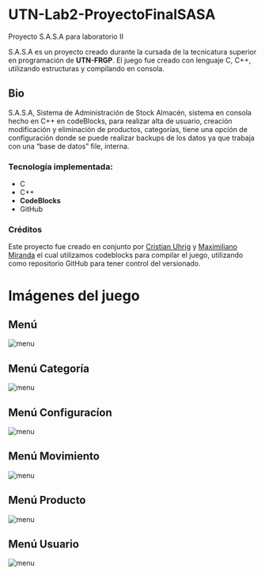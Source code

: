 # UTN-Lab2-ProyectoFinalSASA
Proyecto S.A.S.A para laboratorio II 

S.A.S.A es un proyecto creado durante la cursada de la tecnicatura superior en programación de **UTN-FRGP**.
El juego fue creado con lenguaje C, C++, utilizando estructuras y compilando en consola.


## Bio
S.A.S.A, Sistema de Administración de Stock Almacén, sistema en consola hecho en C++ en codeBlocks, para realizar alta de usuario, creación modificación y eliminación de productos, categorías, tiene una opción de configuración donde se puede realizar backups de los datos ya que trabaja con una “base de datos” file, interna.

### Tecnología implementada:
* C
* C++
* **CodeBlocks**
* GitHub

### Créditos
Este proyecto fue creado en conjunto por [Cristian Uhrig](https://github.com/UhriG) y [Maximiliano Miranda](https://github.com/Maxi-rpc) el cual utilizamos codeblocks para compilar el juego, utilizando como repositorio GitHub para tener control del versionado.


# Imágenes del juego

## Menú
![menu](/readme/Sasa-menu.png)

## Menú Categoría
![menu](/readme/Sasa-menu-categoria.png)

## Menú Configuracíon
![menu](/readme/Sasa-menu-configuracion.png)

## Menú Movimiento
![menu](/readme/Sasa-menu-movimiento.png)

## Menú Producto
![menu](/readme/Sasa-menu-producto.png)

## Menú Usuario
![menu](/readme/Sasa-menu-usuario.png)
